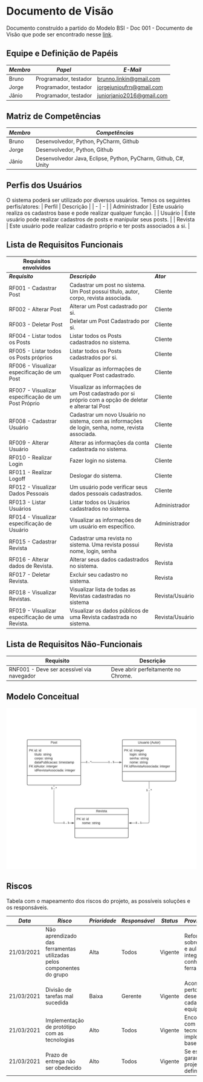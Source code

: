 # Documento de Visão

Documento construído a partido do Modelo BSI - Doc 001 - Documento de Visão que pode ser encontrado nesse [link](https://docs.google.com/document/d/1DPBcyGHgflmz5RDsZQ2X8KVBPoEF5PdAz9BBNFyLa6A/edit?usp=sharing). 

## Equipe e Definição de Papéis
|  ***Membro*** | ***Papel*** | ***E-Mail*** |
| - | - | - |
| Bruno | Programador, testador | brunno.linkin@gmail.com |
| Jorge | Programador, testador | jorgejunioufrn@gmail.com |
| Jânio | Programador, testador | juniorjanio2016@gmail.com |

## Matriz de Competências
|  ***Membro*** | ***Competências*** | 
| - | - |
| Bruno | Desenvolvedor, Python, PyCharm, Github |  
| Jorge | Desenvolvedor, Python, Github |
| Jânio | Desenvolvedor Java, Eclipse, Python, PyCharm, Github, C#, Unity |

## Perfis dos Usuários
O sistema poderá ser utilizado por diversos usuários. Temos os seguintes perfis/atores:
| Perfil | Descrição |
| - | - |
| Administrador | Este usuário realiza os cadastros base e pode realizar qualquer função. | 
| Usuário | Este usuário pode realizar cadastros de posts e manipular seus posts. |
| Revista | Este usuário pode realizar cadastro próprio e ter posts associados a si. |

## Lista de Requisitos Funcionais

| Requisitos envolvidos | | |
| - | - | - |
|  ***Requisito*** | ***Descrição*** | ***Ator*** |
| RF001 - Cadastrar Post | Cadastrar um post no sistema. Um Post possui título, autor, corpo, revista associada. | Cliente |
| RF002 - Alterar Post | Alterar um Post cadastrado por si. | Cliente |
| RF003 - Deletar Post  | Deletar um Post Cadastrado por si.  | Cliente |
| RF004 - Listar todos os Posts  | Listar todos os Posts cadastrados no sistema.  | Cliente  |
| RF005 - Listar todos os Posts próprios | Listar todos os Posts cadastrados por si.  | Cliente  |
| RF006 - Visualizar especificação de um Post | Visualizar as informações de qualquer Post cadastrado.  |  Cliente |
| RF007 - Visualizar especificação de um Post Próprio |  Visualizar as informações de um Post cadastrado por si próprio com a opção de deletar e alterar tal Post | Cliente  |
| RF008 - Cadastrar Usuário | Cadastrar um novo Usuário no sistema, com as informações de login, senha, nome, revista associada. | Cliente |
| RF009 - Alterar Usuário | Alterar as informações da conta cadastrada no sistema. | Cliente |
| RF010 - Realizar Login | Fazer login no sistema. | Cliente |
| RF011 - Realizar Logoff | Deslogar do sistema. | Cliente |
| RF012 - Visualizar Dados Pessoais | Um usuário pode verificar seus dados pessoais cadastrados. | Cliente |
| RF013 - Listar Usuários | Listar todos os Usuários cadastrados no sistema. | Administrador |
| RF014 - Visualizar especificação de Usuário | Visualizar as informações de um usuário em específico. | Administrador |
| RF015 - Cadastrar Revista | Cadastrar uma revista no sistema. Uma revista possui  nome, login, senha | Revista |
| RF016 - Alterar dados de Revista. | Alterar seus dados cadastrados no sistema. | Revista |
| RF017 - Deletar Revista. | Excluir seu cadastro no sistema. | Revista |
| RF018 - Visualizar Revistas. | Visualizar lista de todas as Revistas cadastradas no sistema | Revista/Usuário |
| RF019 - Visualizar especificação de uma Revista. | Visualizar os dados públicos de uma Revista cadastrada no sistema. | Revista/Usuário |


## Lista de Requisitos Não-Funcionais
 
| Requisito | Descrição |
| - | - |
| RNF001 - Deve ser acessível via navegador | Deve abrir perfeitamente no Chrome. |

## Modelo Conceitual

![alt text](https://github.com/jan1o/DepPosts/blob/master/docs/images/diagra_classes.jpeg?raw=true)


## Riscos

Tabela com o mapeamento dos riscos do projeto, as possíveis soluções e os responsáveis.

|  ***Data*** | ***Risco*** | ***Prioridade*** | ***Responsável*** | ***Status*** | ***Providência/Solução*** |
| - | - | - | - | - | - |
| 21/03/2021 | Não aprendizado das ferramentas utilizadas pelos componentes do grupo | Alta | Todos | Vigente | Reforçar estudos sobre as ferramentas e aulas com a integrante que conhece a ferramenta |
| 21/03/2021 | Divisão de tarefas mal sucedida | Baixa | Gerente | Vigente | Acompanhar de perto o desenvolvimento de cada membro da equipe |
| 21/03/2021 | Implementação de protótipo com as tecnologias | Alto | Todos | Vigente | Encontrar tutorial com a maioria da tecnologia e implementar um caso base do sistema |
| 21/03/2021 | Prazo de entrega não ser obedecido | Alto | Todos | Vigente | Se esforçar para garantir a entrega do projeto no prazo definido. |

